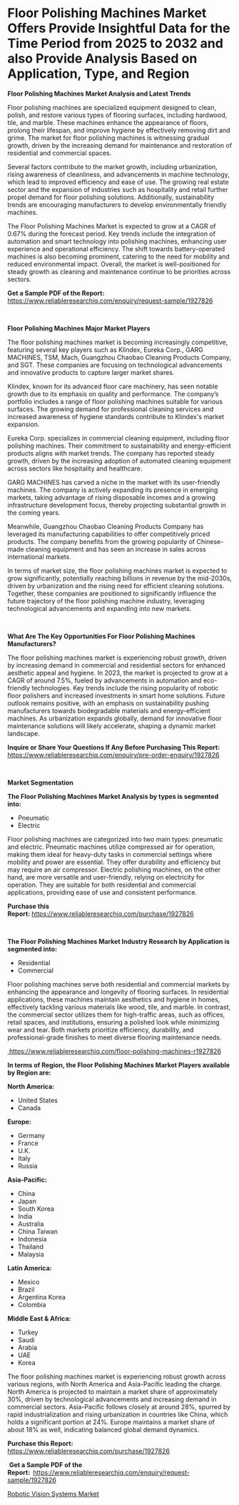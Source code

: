 <p><h1>Floor Polishing Machines Market Offers Provide Insightful Data for the Time Period from 2025 to 2032 and also Provide Analysis Based on Application, Type, and Region</h1></p><p><strong>Floor Polishing Machines Market Analysis and Latest Trends</strong></p>
<p><p>Floor polishing machines are specialized equipment designed to clean, polish, and restore various types of flooring surfaces, including hardwood, tile, and marble. These machines enhance the appearance of floors, prolong their lifespan, and improve hygiene by effectively removing dirt and grime. The market for floor polishing machines is witnessing gradual growth, driven by the increasing demand for maintenance and restoration of residential and commercial spaces.</p><p>Several factors contribute to the market growth, including urbanization, rising awareness of cleanliness, and advancements in machine technology, which lead to improved efficiency and ease of use. The growing real estate sector and the expansion of industries such as hospitality and retail further propel demand for floor polishing solutions. Additionally, sustainability trends are encouraging manufacturers to develop environmentally friendly machines.</p><p>The Floor Polishing Machines Market is expected to grow at a CAGR of 0.67% during the forecast period. Key trends include the integration of automation and smart technology into polishing machines, enhancing user experience and operational efficiency. The shift towards battery-operated machines is also becoming prominent, catering to the need for mobility and reduced environmental impact. Overall, the market is well-positioned for steady growth as cleaning and maintenance continue to be priorities across sectors.</p></p>
<p><strong>Get a Sample PDF of the Report:&nbsp;</strong> <a href="https://www.reliableresearchiq.com/enquiry/request-sample/1927826?utm_campaign=1102&utm_medium=2&utm_source=Github&utm_content=ia&utm_term=16022025&utm_id=floor-polishing-machines">https://www.reliableresearchiq.com/enquiry/request-sample/1927826</a></p>
<p>&nbsp;</p>
<p><strong>Floor Polishing Machines Major Market Players</strong></p>
<p><p>The floor polishing machines market is becoming increasingly competitive, featuring several key players such as Klindex, Eureka Corp., GARG MACHINES, TSM, Mach, Guangzhou Chaobao Cleaning Products Company, and SGT. These companies are focusing on technological advancements and innovative products to capture larger market shares.</p><p>Klindex, known for its advanced floor care machinery, has seen notable growth due to its emphasis on quality and performance. The company’s portfolio includes a range of floor polishing machines suitable for various surfaces. The growing demand for professional cleaning services and increased awareness of hygiene standards contribute to Klindex's market expansion.</p><p>Eureka Corp. specializes in commercial cleaning equipment, including floor polishing machines. Their commitment to sustainability and energy-efficient products aligns with market trends. The company has reported steady growth, driven by the increasing adoption of automated cleaning equipment across sectors like hospitality and healthcare.</p><p>GARG MACHINES has carved a niche in the market with its user-friendly machines. The company is actively expanding its presence in emerging markets, taking advantage of rising disposable incomes and a growing infrastructure development focus, thereby projecting substantial growth in the coming years.</p><p>Meanwhile, Guangzhou Chaobao Cleaning Products Company has leveraged its manufacturing capabilities to offer competitively priced products. The company benefits from the growing popularity of Chinese-made cleaning equipment and has seen an increase in sales across international markets.</p><p>In terms of market size, the floor polishing machines market is expected to grow significantly, potentially reaching billions in revenue by the mid-2030s, driven by urbanization and the rising need for efficient cleaning solutions. Together, these companies are positioned to significantly influence the future trajectory of the floor polishing machine industry, leveraging technological advancements and expanding into new markets.</p></p>
<p>&nbsp;</p>
<p><strong>What Are The Key Opportunities For Floor Polishing Machines Manufacturers?</strong></p>
<p><p>The floor polishing machines market is experiencing robust growth, driven by increasing demand in commercial and residential sectors for enhanced aesthetic appeal and hygiene. In 2023, the market is projected to grow at a CAGR of around 7.5%, fueled by advancements in automation and eco-friendly technologies. Key trends include the rising popularity of robotic floor polishers and increased investments in smart home solutions. Future outlook remains positive, with an emphasis on sustainability pushing manufacturers towards biodegradable materials and energy-efficient machines. As urbanization expands globally, demand for innovative floor maintenance solutions will likely accelerate, shaping a dynamic market landscape.</p></p>
<p><strong>Inquire or Share Your Questions If Any Before Purchasing This Report:</strong> <a href="https://www.reliableresearchiq.com/enquiry/pre-order-enquiry/1927826?utm_campaign=1102&utm_medium=2&utm_source=Github&utm_content=ia&utm_term=16022025&utm_id=floor-polishing-machines">https://www.reliableresearchiq.com/enquiry/pre-order-enquiry/1927826</a></p>
<p>&nbsp;</p>
<p><strong>Market Segmentation</strong></p>
<p><strong>The Floor Polishing Machines Market Analysis by types is segmented into:</strong></p>
<p><ul><li>Pneumatic</li><li>Electric</li></ul></p>
<p><p>Floor polishing machines are categorized into two main types: pneumatic and electric. Pneumatic machines utilize compressed air for operation, making them ideal for heavy-duty tasks in commercial settings where mobility and power are essential. They offer durability and efficiency but may require an air compressor. Electric polishing machines, on the other hand, are more versatile and user-friendly, relying on electricity for operation. They are suitable for both residential and commercial applications, providing ease of use and consistent performance.</p></p>
<p><strong>Purchase this Report:&nbsp;</strong><a href="https://www.reliableresearchiq.com/purchase/1927826?utm_campaign=1102&utm_medium=2&utm_source=Github&utm_content=ia&utm_term=16022025&utm_id=floor-polishing-machines">https://www.reliableresearchiq.com/purchase/1927826</a></p>
<p>&nbsp;</p>
<p><strong>The Floor Polishing Machines Market Industry Research by Application is segmented into:</strong></p>
<p><ul><li>Residential</li><li>Commercial</li></ul></p>
<p><p>Floor polishing machines serve both residential and commercial markets by enhancing the appearance and longevity of flooring surfaces. In residential applications, these machines maintain aesthetics and hygiene in homes, effectively tackling various materials like wood, tile, and marble. In contrast, the commercial sector utilizes them for high-traffic areas, such as offices, retail spaces, and institutions, ensuring a polished look while minimizing wear and tear. Both markets prioritize efficiency, durability, and professional-grade finishes to meet diverse flooring maintenance needs.</p></p>
<p><a href="https://www.reliableresearchiq.com/floor-polishing-machines-r1927826?utm_campaign=1102&utm_medium=2&utm_source=Github&utm_content=ia&utm_term=16022025&utm_id=floor-polishing-machines">&nbsp;https://www.reliableresearchiq.com/floor-polishing-machines-r1927826</a></p>
<p><strong>In terms of Region, the Floor Polishing Machines Market Players available by Region are:</strong></p>
<p>
    <p> <strong> North America: </strong>
        <ul>
            <li>United States</li>
            <li>Canada</li>
        </ul>
        </p> 
    <p> <strong> Europe: </strong>
        <ul>
            <li>Germany</li>
            <li>France</li>
            <li>U.K.</li>
            <li>Italy</li>
            <li>Russia</li>
        </ul>
        </p> 
    <p> <strong> Asia-Pacific: </strong>
        <ul>
            <li>China</li>
            <li>Japan</li>
            <li>South Korea</li>
            <li>India</li>
            <li>Australia</li>
            <li>China Taiwan</li>
            <li>Indonesia</li>
            <li>Thailand</li>
            <li>Malaysia</li>
        </ul>
        </p> 
    <p> <strong> Latin America: </strong>
        <ul>
            <li>Mexico</li>
            <li>Brazil</li>
            <li>Argentina Korea</li>
            <li>Colombia</li>
        </ul>
        </p> 
    <p> <strong> Middle East & Africa: </strong>
        <ul>
            <li>Turkey</li>
            <li>Saudi</li>
            <li>Arabia</li>
            <li>UAE</li>
            <li>Korea</li>
        </ul>
    </p>
    </p>
<p><p>The floor polishing machines market is experiencing robust growth across various regions, with North America and Asia-Pacific leading the charge. North America is projected to maintain a market share of approximately 30%, driven by technological advancements and increasing demand in commercial sectors. Asia-Pacific follows closely at around 28%, spurred by rapid industrialization and rising urbanization in countries like China, which holds a significant portion at 24%. Europe maintains a market share of about 18% as well, indicating balanced global demand dynamics.</p></p>
<p><strong>Purchase this Report: </strong><a href="https://www.reliableresearchiq.com/purchase/1927826?utm_campaign=1102&utm_medium=2&utm_source=Github&utm_content=ia&utm_term=16022025&utm_id=floor-polishing-machines">https://www.reliableresearchiq.com/purchase/1927826</a></p>
<p>&nbsp;<strong>Get a Sample PDF of the Report:&nbsp;&nbsp;</strong><a href="https://www.reliableresearchiq.com/enquiry/request-sample/1927826?utm_campaign=1102&utm_medium=2&utm_source=Github&utm_content=ia&utm_term=16022025&utm_id=floor-polishing-machines">https://www.reliableresearchiq.com/enquiry/request-sample/1927826</a></p>
<p><strong></strong></p>
<p><p><a href="https://github.com/boyertrull4r/Market-Research-Report-List-1/blob/main/robotic-vision-systems-market.md?utm_campaign=1102&utm_medium=2&utm_source=Github&utm_content=ia&utm_term=16022025&utm_id=floor-polishing-machines">Robotic Vision Systems Market</a></p></p>